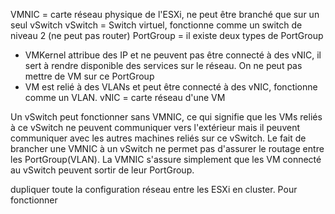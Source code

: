VMNIC = carte réseau physique de l'ESXi, ne peut être branché que sur un seul vSwitch
vSwitch = Switch virtuel, fonctionne comme un switch de niveau 2 (ne peut pas router)
PortGroup = il existe deux types de PortGroup
- VMKernel attribue des IP et ne peuvent pas être connecté à des vNIC, il sert à rendre disponible des services sur le réseau. On ne peut pas mettre de VM sur ce PortGroup
- VM est relié à des VLANs et peut être connecté à des vNIC, fonctionne comme un VLAN.
vNIC = carte réseau d'une VM

Un vSwitch peut fonctionner sans VMNIC, ce qui signifie que les VMs reliés à ce vSwitch ne peuvent communiquer vers l'extérieur mais il peuvent communiquer avec les autres machines reliés sur ce vSwitch. Le fait de brancher une VMNIC à un vSwitch ne permet pas d'assurer le routage entre les PortGroup(VLAN). La VMNIC s'assure simplement que les VM connecté au vSwitch peuvent sortir de leur PortGroup.



dupliquer toute la configuration réseau entre les ESXi en cluster. Pour fonctionner 
